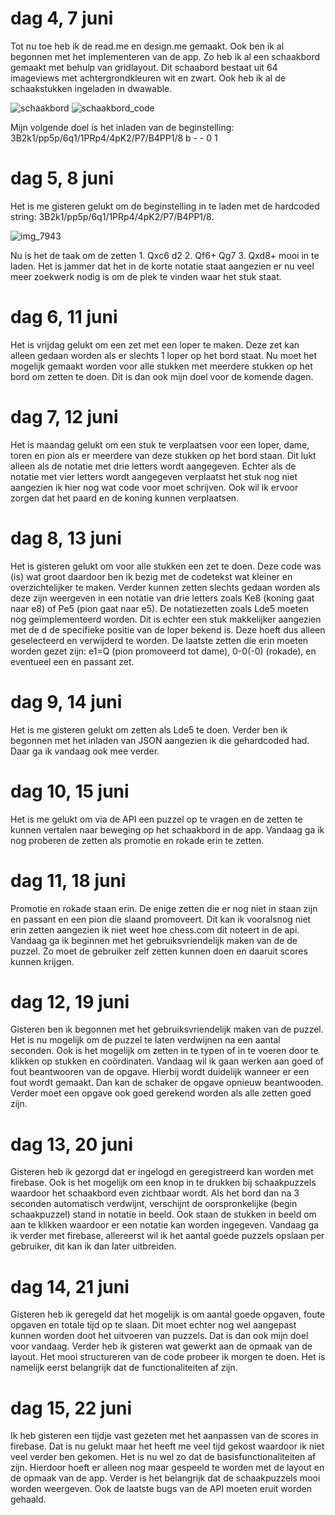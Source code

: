 # dag 4, 7 juni

Tot nu toe heb ik de read.me en design.me gemaakt. Ook ben ik al begonnen met het implementeren van de app. Zo heb ik al een schaakbord gemaakt met behulp van gridlayout. Dit schaabord bestaat uit 64 imageviews met achtergrondkleuren wit en zwart. Ook heb ik al de schaakstukken ingeladen in dwawable. 

![schaakbord](https://user-images.githubusercontent.com/36193067/41087605-696ace3a-6a3d-11e8-8a43-584ad7cff8cb.png)
![schaakbord_code](https://user-images.githubusercontent.com/36193067/41087606-69883ad8-6a3d-11e8-8fcd-8e8862540005.png)

Mijn volgende doel is het inladen van de beginstelling: 3B2k1/pp5p/6q1/1PRp4/4pK2/P7/B4PP1/8 b - - 0 1

# dag 5, 8 juni
Het is me gisteren gelukt om de beginstelling in te laden met de hardcoded string: 3B2k1/pp5p/6q1/1PRp4/4pK2/P7/B4PP1/8.

![img_7943](https://user-images.githubusercontent.com/36193067/41151198-5f1ae040-6b10-11e8-8c19-bbd1cec4d1de.JPG)

Nu is het de taak om de zetten 1. Qxc6 d2 2. Qf6+ Qg7 3. Qxd8+ mooi in te laden. Het is jammer dat het in de korte notatie staat aangezien er nu veel meer zoekwerk nodig is om de plek te vinden waar het stuk staat.

# dag 6, 11 juni
Het is vrijdag gelukt om een zet met een loper te maken. Deze zet kan alleen gedaan worden als er slechts 1 loper op het bord staat. Nu moet het mogelijk gemaakt worden voor alle stukken met meerdere stukken op het bord om zetten te doen. Dit is dan ook mijn doel voor de komende dagen.

# dag 7, 12 juni
Het is maandag gelukt om een stuk te verplaatsen voor een loper, dame, toren en pion als er meerdere van deze stukken op het bord staan. Dit lukt alleen als de notatie met drie letters wordt aangegeven. Echter als de notatie met vier letters wordt aangegeven verplaatst het stuk nog niet aangezien ik hier nog wat code voor moet schrijven. Ook wil ik ervoor zorgen dat het paard en de koning kunnen verplaatsen.

# dag 8, 13 juni
Het is gisteren gelukt om voor alle stukken een zet te doen. Deze code was (is) wat groot daardoor ben ik bezig met de codetekst wat kleiner en overzichtelijker te maken. Verder kunnen zetten slechts gedaan worden als deze zijn weergeven in een notatie van drie letters zoals Ke8 (koning gaat naar e8) of Pe5 (pion gaat naar e5). De notatiezetten zoals Lde5 moeten nog geïmplementeerd worden. Dit is echter een stuk makkelijker aangezien met de d de specifieke positie van de loper bekend is. Deze hoeft dus alleen geselecteerd en verwijderd te worden. De laatste zetten die erin moeten worden gezet zijn: e1=Q (pion promoveerd tot dame), 0-0(-0) (rokade), en eventueel een en passant zet. 

# dag 9, 14 juni
Het is me gisteren gelukt om zetten als Lde5 te doen. Verder ben ik begonnen met het inladen van JSON aangezien ik die gehardcoded had. 
Daar ga ik vandaag ook mee verder.

# dag 10, 15 juni
Het is me gelukt om via de API een puzzel op te vragen en de zetten te kunnen vertalen naar beweging op het schaakbord in de app. Vandaag ga ik nog proberen de zetten als promotie en rokade erin te zetten.

# dag 11, 18 juni
Promotie en rokade staan erin. De enige zetten die er nog niet in staan zijn en passant en een pion die slaand promoveert. Dit kan ik vooralsnog niet erin zetten aangezien ik niet weet hoe chess.com dit noteert in de api. Vandaag ga ik beginnen met het gebruiksvriendelijk maken van de de puzzel. Zo moet de gebruiker zelf zetten kunnen doen en daaruit scores kunnen krijgen.

# dag 12, 19 juni
Gisteren ben ik begonnen met het gebruiksvriendelijk maken van de puzzel. Het is nu mogelijk om de puzzel te laten verdwijnen na een aantal seconden. Ook is het mogelijk om zetten in te typen of in te voeren door te klikken op stukken en coördinaten. Vandaag wil ik gaan werken aan goed of fout beantwooren van de opgave. Hierbij wordt duidelijk wanneer er een fout wordt gemaakt. Dan kan de schaker de opgave opnieuw beantwooden. Verder moet een opgave ook goed gerekend worden als alle zetten goed zijn.

# dag 13, 20 juni
Gisteren heb ik gezorgd dat er ingelogd en geregistreerd kan worden met firebase. Ook is het mogelijk om een knop in te drukken bij schaakpuzzels waardoor het schaakbord even zichtbaar wordt. Als het bord dan na 3 seconden automatisch verdwijnt, verschijnt de oorspronkelijke (begin schaakpuzzel) stand in notatie in beeld. Ook staan de stukken in beeld om aan te klikken waardoor er een notatie kan worden ingegeven. Vandaag ga ik verder met firebase, allereerst wil ik het aantal goede puzzels opslaan per gebruiker, dit kan ik dan later uitbreiden.

# dag 14, 21 juni
Gisteren heb ik geregeld dat het mogelijk is om aantal goede opgaven, foute opgaven en totale tijd op te slaan. Dit moet echter nog wel aangepast kunnen worden doot het uitvoeren van puzzels. Dat is dan ook mijn doel voor vandaag. Verder heb ik gisteren wat gewerkt aan de opmaak van de layout. Het mooi structureren van de code probeer ik morgen te doen. Het is namelijk eerst belangrijk dat de functionaliteiten af zijn.

# dag 15, 22 juni
Ik heb gisteren een tijdje vast gezeten met het aanpassen van de scores in firebase. Dat is nu gelukt maar het heeft me veel tijd gekost waardoor ik niet veel verder ben gekomen. Het is nu wel zo dat de basisfunctionaliteiten af zijn. Hierdoor hoeft er alleen nog maar gespeeld te worden met de layout en de opmaak van de app. Verder is het belangrijk dat de schaakpuzzels mooi worden weergeven. Ook de laatste bugs van de API moeten eruit worden gehaald.

